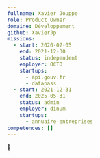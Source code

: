 ```yaml
---
fullname: Xavier Jouppe
role: Product Owner
domaine: Développement
github: XavierJp
missions:
  - start: 2020-02-05
    end: 2021-12-30
    status: independent
    employer: OCTO
    startups:
      - api.gouv.fr
      - datapass
  - start: 2021-12-31
    end: 2025-05-31
    status: admin
    employer: dinum
    startups:
      - annuaire-entreprises
competences: []
---
```

🦀